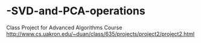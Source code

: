 # -SVD-and-PCA-operations
Class Project for Advanced Algorithms Course
http://www.cs.uakron.edu/~duan/class/635/projects/project2/project2.html

